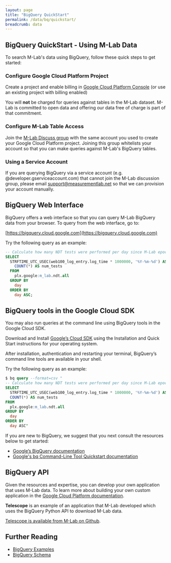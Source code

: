 ```yaml
---
layout: page
title: "BigQuery QuickStart"
permalink: /data/bq/quickstart/
breadcrumb: data
---
```


## BigQuery QuickStart - Using M-Lab Data

To search M-Lab's data using BigQuery, follow these quick steps to get started:

### Configure Google Cloud Platform Project

Create a project and enable billing in [Google Cloud Platform Console](https://console.developers.google.com/) (or use an existing project with billing enabled)

You will **not** be charged for queries against tables in the M-Lab dataset. M-Lab is committed to open data and offering our data free of charge is part of that commitment.

### Configure M-Lab Table Access

Join the [M-Lab Discuss group](https://groups.google.com/a/measurementlab.net/forum/#!forum/discuss) with the same account you used to create your Google Cloud Platform project. Joining this group whitelists your account so that you can make queries against M-Lab's BigQuery tables.

### Using a Service Account

If you are querying BigQuery via a service account (e.g. @developer.gserviceaccount.com) that cannot join the M-Lab discussion group, please email [support@measurementlab.net](mailto:support@measurementlab.net) so that we can provision your account manually.

## BigQuery Web Interface

BigQuery offers a web interface so that you can query M-Lab BigQuery data from your browser. To query from the web interface, go to:

[https://bigquery.cloud.google.com](https://bigquery.cloud.google.com)

Try the following query as an example:

~~~sql
-- Calculate how many NDT tests were performed per day since M-Lab epoch
SELECT
  STRFTIME_UTC_USEC(web100_log_entry.log_time * 1000000, '%Y-%m-%d') AS day,
    COUNT(*) AS num_tests
  FROM
    plx.google:m_lab.ndt.all
  GROUP BY
    day
  ORDER BY
    day ASC;
~~~


## BigQuery tools in the Google Cloud SDK

You may also run queries at the command line using BigQuery tools in the Google Cloud SDK.

Download and Install [Google’s Cloud SDK](https://cloud.google.com/sdk/) using the Installation and Quick Start instructions for your operating system.

After installation, authentication and restarting your terminal, BigQuery’s command line tools are available in your shell. 

Try the following query as an example:

~~~sql
$ bq query --format=csv "
-- Calculate how many NDT tests were performed per day since M-Lab epoch
SELECT
  STRFTIME_UTC_USEC(web100_log_entry.log_time * 1000000, '%Y-%m-%d') AS day,
  COUNT(*) AS num_tests
FROM
  plx.google:m_lab.ndt.all
GROUP BY
  day
ORDER BY
  day ASC"
~~~

If you are new to BigQuery, we suggest that you next consult the resources below to get started:

-   [Google’s BigQuery documentation](https://cloud.google.com/bigquery/what-is-bigquery)
-   [Google's bq Command-Line Tool Quickstart documentation](https://cloud.google.com/bigquery/bq-command-line-tool-quickstart)

## BigQuery API

Given the resources and expertise, you can develop your own application that uses M-Lab data. To learn more about building your own custom application in the [Google Cloud Platform documentation](https://cloud.google.com/docs/).

**Telescope** is an example of an application that M-Lab developed which uses the BigQuery Python API to download M-Lab data.

[Telescope is available from M-Lab on Github](https://github.com/m-lab/telescope).

## Further Reading

-   [BigQuery Examples](/data/bq/examples)
-   [BigQuery Schema](/data/bq/schema)